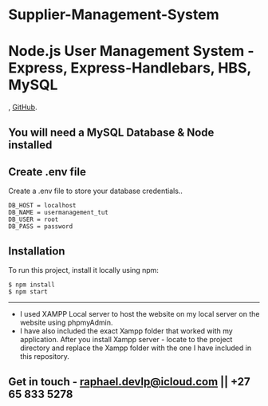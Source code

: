 ﻿# Supplier-Management-System
# Node.js User Management System - Express, Express-Handlebars, HBS, MySQL


,
[GitHub](https://github.com/Raphael-devlpr).

##  You will need a MySQL Database & Node installed


## Create .env file
Create a .env file to store your database credentials..

```
DB_HOST = localhost
DB_NAME = usermanagement_tut
DB_USER = root
DB_PASS = password
```

## Installation
To run this project, install it locally using npm:

```
$ npm install
$ npm start
```
---------------------------------------------------------------------------------------
* I used XAMPP Local server to host the website on my local server on the website using phpmyAdmin. 
* I have also included the exact Xampp folder that worked with my application. After you install Xampp server - locate to the project directory and replace the Xampp folder with the one I have included in this repository. 

## Get in touch - raphael.devlp@icloud.com || +27 65 833 5278


